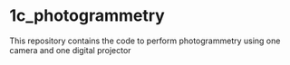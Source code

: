 # 1c_photogrammetry
This repository contains the code to perform photogrammetry using one camera and one digital projector
